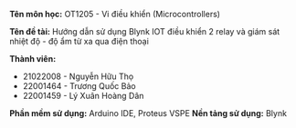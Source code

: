 **Tên môn học:** OT1205 - Vi điều khiển (Microcontrollers)

**Tên đề tài:** Hướng dẫn sử dụng Blynk IOT điều khiển 2 relay và giám sát nhiệt độ - độ ẩm từ xa qua điện thoại

**Thành viên:**
- 21022008 - Nguyễn Hữu Thọ
- 22001464 - Trương Quốc Bảo
- 22001459 - Lý Xuân Hoàng Dân

**Phần mềm sử dụng:** Arduino IDE, Proteus VSPE
**Nền tảng sử dụng:** Blynk
